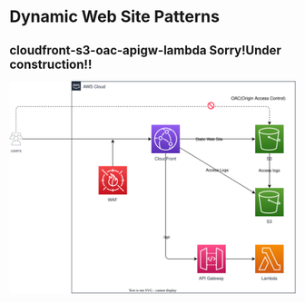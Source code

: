 # Dynamic Web Site Patterns

## cloudfront-s3-oac-apigw-lambda **Sorry!Under construction!!**

![](./usecases/cloudfront-s3-oac-apigw-lambda/overview.drawio.svg)
